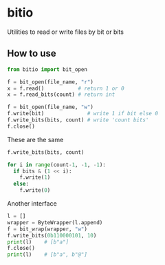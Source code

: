 # bitio

Utilities to read or write files by bit or bits

## How to use

```py
from bitio import bit_open

f = bit_open(file_name, "r")
x = f.read()           # return 1 or 0
x = f.read_bits(count) # return int

f = bit_open(file_name, "w")
f.write(bit)              # write 1 if bit else 0
f.write_bits(bits, count) # write 'count bits'
f.close()
```

These are the same

```py
f.write_bits(bits, count)

for i in range(count-1, -1, -1):
  if bits & (1 << i):
    f.write(1)
  else:
    f.write(0)
```

Another interface

```py
l = []
wrapper = ByteWrapper(l.append)
f = bit_wrap(wrapper, "w")
f.write_bits(0b110000101, 10)
print(l)    # [b"a"]
f.close()
print(l)    # [b"a", b"@"]
```
